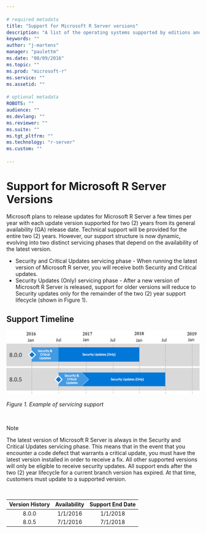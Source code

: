 ```yaml
---

# required metadata
title: "Support for Microsoft R Server versions"
description: "A list of the operating systems supported by editions and versions of Microsoft R Server and Revolution R Enterprise."
keywords: ""
author: "j-martens"
manager: "paulettm"
ms.date: "08/09/2016"
ms.topic: ""
ms.prod: "microsoft-r"
ms.service: ""
ms.assetid: ""

# optional metadata
ROBOTS: ""
audience: ""
ms.devlang: ""
ms.reviewer: ""
ms.suite: ""
ms.tgt_pltfrm: ""
ms.technology: "r-server"
ms.custom: ""

---
```

# Support for Microsoft R Server Versions

Microsoft plans to release updates for Microsoft R Server a few times per year with each update version supported for two (2) years from its general availability (GA) release date. Technical support will be provided for the entire two (2) years. However, our support structure is now dynamic, evolving into two distinct servicing phases that depend on the availability of the latest version.  
+ Security and Critical Updates servicing phase - When running the latest version of Microsoft R server, you will receive both Security and Critical updates. 
+ Security Updates (Only) servicing phase - After a new version of Microsoft R Server is released, support for older versions will reduce to Security updates only for the remainder of the two (2) year support lifecycle (shown in Figure 1).  

## Support Timeline
![Servicing Support](./media/rserver-servicing-support805.png)

_Figure 1. Example of servicing support_

<br>

>[!NOTE]
>The latest version of Microsoft R Server is always in the Security and Critical Updates servicing phase. This means that in the event that you encounter a code defect that warrants a critical update, you must have the latest version installed in order to receive a fix. All other supported versions will only be eligible to receive security updates. All support ends after the two (2) year lifecycle for a current branch version has expired. At that time, customers must update to a supported version. 

<br>

|Version History|Availability                       |Support End Date                  |
|:-------------------:|:---------------------------------:|:--------------------------------:|
|8.0.0                |1/1/2016                           |1/1/2018                          |
|8.0.5|7/1/2016|7/1/2018|
